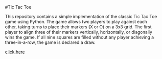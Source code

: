 #Tic Tac Toe

This repository contains a simple implementation of the classic Tic Tac Toe game using Python. The game allows two players to play against each other, taking turns to place their markers (X or O) on a 3x3 grid. The first player to align three of their markers vertically, horizontally, or diagonally wins the game. If all nine squares are filled without any player achieving a three-in-a-row, the game is declared a draw.

[click here](https://github.com/Shiva-pal008/tictactoe.git)
